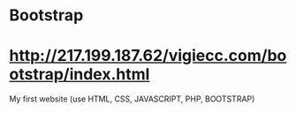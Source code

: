 # Bootstrap
# http://217.199.187.62/vigiecc.com/bootstrap/index.html
My first website (use HTML, CSS, JAVASCRIPT, PHP, BOOTSTRAP)
